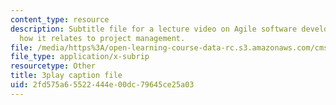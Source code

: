 ```yaml
---
content_type: resource
description: Subtitle file for a lecture video on Agile software development, and
  how it relates to project management.
file: /media/https%3A/open-learning-course-data-rc.s3.amazonaws.com/cms-611j-creating-video-games-fall-2014/2fd575a65522444e00dc79645ce25a03_UxMpn92vGXs.srt
file_type: application/x-subrip
resourcetype: Other
title: 3play caption file
uid: 2fd575a6-5522-444e-00dc-79645ce25a03
---
```

